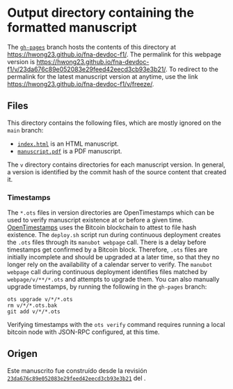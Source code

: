 # Output directory containing the formatted manuscript

The [`gh-pages`](https://github.com/hwong23/fna-devdoc-f1/tree/gh-pages) branch hosts the contents of this directory at <https://hwong23.github.io/fna-devdoc-f1/>.
The permalink for this webpage version is <https://hwong23.github.io/fna-devdoc-f1/v/23da676c89e052083e29feed42eecd3cb93e3b21/>.
To redirect to the permalink for the latest manuscript version at anytime, use the link <https://hwong23.github.io/fna-devdoc-f1/v/freeze/>.

## Files

This directory contains the following files, which are mostly ignored on the `main` branch:

+ [`index.html`](index.html) is an HTML manuscript.
+ [`manuscript.pdf`](manuscript.pdf) is a PDF manuscript.

The `v` directory contains directories for each manuscript version.
In general, a version is identified by the commit hash of the source content that created it.

### Timestamps

The `*.ots` files in version directories are OpenTimestamps which can be used to verify manuscript existence at or before a given time.
[OpenTimestamps](https://opentimestamps.org/) uses the Bitcoin blockchain to attest to file hash existence.
The `deploy.sh` script run during continuous deployment creates the `.ots` files through its `manubot webpage` call.
There is a delay before timestamps get confirmed by a Bitcoin block.
Therefore, `.ots` files are initially incomplete and should be upgraded at a later time, so that they no longer rely on the availability of a calendar server to verify.
The `manubot webpage` call during continuous deployment identifies files matched by `webpage/v/**/*.ots` and attempts to upgrade them.
You can also manually upgrade timestamps, by running the following in the `gh-pages` branch:

```shell
ots upgrade v/*/*.ots
rm v/*/*.ots.bak
git add v/*/*.ots
```

Verifying timestamps with the `ots verify` command requires running a local bitcoin node with JSON-RPC configured, at this time.

## Origen

Este manuscrito fue construído desde la revisión 
[`23da676c89e052083e29feed42eecd3cb93e3b21`](https://github.com/hwong23/fna-devdoc-f1/commit/23da676c89e052083e29feed42eecd3cb93e3b21) del .
